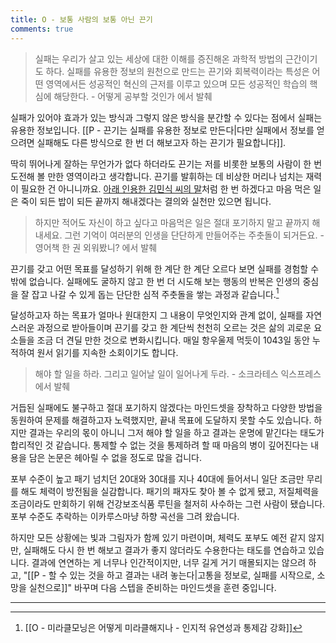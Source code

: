 ```yaml
---
title: O - 보통 사람의 보통 아닌 끈기
comments: true
---
```


>실패는 우리가 살고 있는 세상에 대한 이해를 증진해온 과학적 방법의 근간이기도 하다. 실패를 유용한 정보의 원천으로 만드는 끈기와 회복력이라는 특성은 어떤 영역에서든 성공적인 혁신의 근저를 이루고 있으며 모든 성공적인 학습의 핵심에 해당한다. - 어떻게 공부할 것인가 에서 발췌

실패가 있어야 효과가 있는 방식과 그렇지 않은 방식을 분간할 수 있다는 점에서 실패는 유용한 정보입니다. [[P - 끈기는 실패를 유용한 정보로 만든다|다만 실패에서 정보를 얻으려면 실패해도 다른 방식으로 한 번 더 해보고자 하는 끈기가 필요합니다]]. 

딱히 뛰어나게 잘하는 무언가가 없다 하더라도 끈기는 저를 비롯한 보통의 사람이 한 번 도전해 볼 만한 영역이라고 생각합니다. 끈기를 발휘하는 데 비상한 머리나 넘치는 재력이 필요한 건 아니니까요. [아래 인용한 김민식 씨의 말](https://slowdive14.tistory.com/1299698)처럼 한 번 하겠다고 마음 먹은 일은 죽이 되든 밥이 되든 끝까지 해내겠다는 결의와 실천만 있으면 됩니다.

>하지만 적어도 자신이 하고 싶다고 마음먹은 일은 절대 포기하지 말고 끝까지 해내세요. 그런 기억이 여러분의 인생을 단단하게 만들어주는 주춧돌이 되거든요. - 영어책 한 권 외워봤니? 에서 발췌

끈기를 갖고 어떤 목표를 달성하기 위해 한 계단 한 계단 오르다 보면 실패를 경험할 수밖에 없습니다. 실패에도 굴하지 않고 한 번 더 시도해 보는 행동의 반복은 인생의 중심을 잘 잡고 나갈 수 있게 돕는 단단한 심적 주춧돌을 쌓는 과정과 같습니다.[^1] 

달성하고자 하는 목표가 얼마나 원대한지 그 내용이 무엇인지와 관계 없이, 실패를 자연스러운 과정으로 받아들이며 끈기를 갖고 한 계단씩 천천히 오르는 것은 삶의 괴로운 요소들을 조금 더 견딜 만한 것으로 변화시킵니다. 매일 항우울제 먹듯이 1043일 동안 누적하여 원서 읽기를 지속한 소회이기도 합니다.

>해야 할 일을 하라. 그리고 일어날 일이 일어나게 두라. - 소크라테스 익스프레스 에서 발췌

거듭된 실패에도 불구하고 절대 포기하지 않겠다는 마인드셋을 장착하고 다양한 방법을 동원하여 문제를 해결하고자 노력했지만, 끝내 목표에 도달하지 못할 수도 있습니다.  하지만 결과는 우리의 몫이 아니니 그저 해야 할 일을 하고 결과는 운명에 맡긴다는 태도가 합리적인 것 같습니다. 통제할 수 없는 것을 통제하려 할 때 마음의 병이 깊어진다는 내용을 담은 논문은 헤아릴 수 없을 정도로 많을 겁니다.

포부 수준이 높고 패기 넘치던 20대와 30대를 지나 40대에 들어서니 일단 조금만 무리를 해도 체력이 방전됨을 실감합니다. 패기의 패자도 찾아 볼 수 없게 됐고, 저질체력을 조금이라도 만회하기 위해 건강보조식품 루틴을 철저히 사수하는 그런 사람이 됐습니다. 포부 수준도 추락하는 이카루스마냥 하향 곡선을 그려 왔습니다.

하지만 모든 상황에는 빛과 그림자가 함께 있기 마련이며, 체력도 포부도 예전 같지 않지만, 실패해도 다시 한 번 해보고 결과가 좋지 않더라도 수용한다는 태도를 연습하고 있습니다. 결과에 연연하는 게 너무나 인간적이지만, 너무 길게 거기 매몰되지는 않으려 하고, "[[P - 할 수 있는 것을 하고 결과는 내려 놓는다|고통을 정보로, 실패를 시작으로, 소망을 실천으로]]" 바꾸며 다음 스텝을 준비하는 마인드셋을 훈련 중입니다. 

---

[^1]: [[O - 미라클모닝은 어떻게 미라클해지나 - 인지적 유연성과 통제감 강화]]


